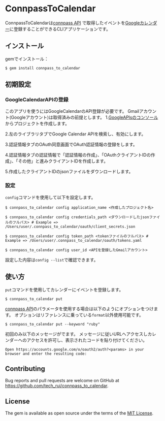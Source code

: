 # ConnpassToCalendar

ConnpassToCalendarは[connpass API](https://connpass.com/about/api/) で取得したイベントを[Googleカレンダー](https://calendar.google.com/)に登録することができるCLIアプリケーションです。

## インストール 

gemでインストール：

    $ gem install connpass_to_calendar

## 初期設定

### GoogleCalendarAPIの登録

このアプリを使うにはGoogleCalendarのAPI登録が必要です。
Gmailアカウント(Googleアカウント)は取得済みの前提とします。
1.[GoogleAPIsのコンソール](https://console.developers.google.com/apis/dashboard)からプロジェクトを作成します。

2.左のライブラリタブでGoogle Calendar APIを検索し、有効にします。

3.認証情報タブのOAuth同意画面でOAuth認証情報の登録をします。

4.認証情報タブの認証情報で「認証情報の作成」、「OAuthクライアントIDの作成」、「その他」と進みクライアントIDを作成します。

5.作成したクライアントIDのjsonファイルをダウンロードします。

### 設定

`config`コマンドを使用して以下を設定します。

	$ connpass_to_calendar config application_name <作成したプロジェクト名>

	$ connpass_to_calendar config credentials_path <ダウンロードしたjsonファイルのフルパス> # Example => /Users/user/.connpass_to_calendar/oauth/client_secrets.json

	$ connpass_to_calendar config token_path <tokenファイルのフルパス> # Example => /Users/user/.connpass_to_calendar/oauth/tokens.yaml

	$ connpass_to_calendar config user_id <APIを登録したGmailアカウント>

設定した内容は`config --list`で確認できます。

## 使い方

`put`コマンドを使用してカレンダーにイベントを登録します。

	$ connpass_to_calendar put

[connpass API](https://connpass.com/about/api/)のパラメータを使用する場合は以下のようにオプションをつけます。
オプションはリファレンスに乗っている`format`以外使用可能です。

	$ connpass_to_calendar put --keyword "ruby"

初回のみ以下のメッセージがでます。
メッセージに従いURLへアクセスしカレンダーへのアクセスを許可し、表示されたコードを貼り付けてください。

	Open https://accounts.google.com/o/oauth2/auth?<params> in your browser and enter the resulting code:

## Contributing

Bug reports and pull requests are welcome on GitHub at https://github.com/tech_rui/connpass_to_calendar.

## License

The gem is available as open source under the terms of the [MIT License](https://opensource.org/licenses/MIT).
